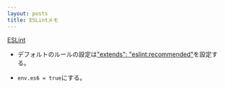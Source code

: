 ```yaml
---
layout: posts
title: ESLintメモ
---
```

[ESLint](http://eslint.org/)  

* デフォルトのルールの設定は["extends": "eslint:recommended"](http://eslint.org/docs/user-guide/configuring#using-eslintrecommended)を設定する。  

* `env.es6 = true`にする。
